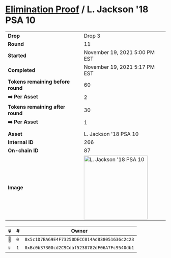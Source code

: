 # [Elimination Proof](./readme.md) / L. Jackson &#039;18 PSA 10

|||
|---|---|
| **Drop** | Drop 3 |
| **Round** | 11 |
| **Started** | November 19, 2021 5:00 PM EST |
| **Completed** | November 19, 2021 5:17 PM EST |
| **Tokens remaining before round** | 60 |
| **➡️ Per Asset** | 2 |
| **Tokens remaining after round** | 30 |
| **➡️ Per Asset** | 1 |
| | |
| **Asset** | L. Jackson &#039;18 PSA 10 |
| **Internal ID** | 266 |
| **On-chain ID** | 87 |
| **Image** | <img src="https://tcdn.blokpax.com/94d9199b-dc5f-4fe4-91ba-b81ce1319327/d3a9a9699c2292f69a8d394a29f43b4120197cd5846dab14227be35c980e642d.jpg" height="200" alt="L. Jackson &#039;18 PSA 10" /> |


| 💀 | # | Owner |
| --- | --- | --- |
| 👑 | `0` | `0x5c1D7BA69E4F73250DECC014Ad838051636c2c23` |
| 💀 | `1` | `0xBc0b37300cd2C9Cdaf5238782dF06A7Fc9540db1` |
